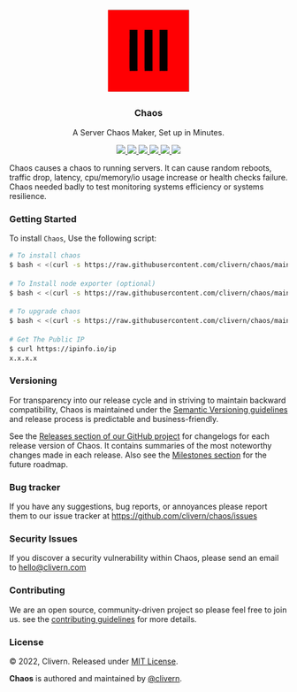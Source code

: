 <p align="center">
    <img alt="Chaos Logo" src="/static/logo.png?v=0.12.0" width="150" />
    <h3 align="center">Chaos</h3>
    <p align="center">A Server Chaos Maker, Set up in Minutes.</p>
    <p align="center">
        <a href="https://github.com/clivern/chaos/actions/workflows/api.yml">
            <img src="https://github.com/clivern/chaos/actions/workflows/api.yml/badge.svg">
        </a>
        <a href="https://github.com/clivern/chaos/actions/workflows/ui.yml">
            <img src="https://github.com/clivern/chaos/actions/workflows/ui.yml/badge.svg">
        </a>
        <a href="https://github.com/clivern/chaos/releases">
            <img src="https://img.shields.io/badge/Version-v0.12.0-red.svg">
        </a>
        <a href="https://goreportcard.com/report/github.com/clivern/chaos">
            <img src="https://goreportcard.com/badge/github.com/clivern/chaos?v=0.12.0">
        </a>
        <a href="https://godoc.org/github.com/clivern/chaos">
            <img src="https://godoc.org/github.com/clivern/chaos?status.svg">
        </a>
        <a href="https://github.com/clivern/chaos/blob/main/LICENSE">
            <img src="https://img.shields.io/badge/LICENSE-MIT-orange.svg">
        </a>
    </p>
</p>

Chaos causes a chaos to running servers. It can cause random reboots, traffic drop, latency, cpu/memory/io usage increase or health checks failure. Chaos needed badly to test monitoring systems efficiency or systems resilience.


### Getting Started

To install `Chaos`, Use the following script:

```zsh
# To install chaos
$ bash < <(curl -s https://raw.githubusercontent.com/clivern/chaos/main/deployment/ubuntu/install.sh)

# To Install node exporter (optional)
$ bash < <(curl -s https://raw.githubusercontent.com/clivern/chaos/main/deployment/ubuntu/node_exporter.sh)

# To upgrade chaos
$ bash < <(curl -s https://raw.githubusercontent.com/clivern/chaos/main/deployment/ubuntu/upgrade.sh)

# Get The Public IP
$ curl https://ipinfo.io/ip
x.x.x.x
```


### Versioning

For transparency into our release cycle and in striving to maintain backward compatibility, Chaos is maintained under the [Semantic Versioning guidelines](https://semver.org/) and release process is predictable and business-friendly.

See the [Releases section of our GitHub project](https://github.com/clivern/chaos/releases) for changelogs for each release version of Chaos. It contains summaries of the most noteworthy changes made in each release. Also see the [Milestones section](https://github.com/clivern/chaos/milestones) for the future roadmap.


### Bug tracker

If you have any suggestions, bug reports, or annoyances please report them to our issue tracker at https://github.com/clivern/chaos/issues


### Security Issues

If you discover a security vulnerability within Chaos, please send an email to [hello@clivern.com](mailto:hello@clivern.com)


### Contributing

We are an open source, community-driven project so please feel free to join us. see the [contributing guidelines](CONTRIBUTING.md) for more details.


### License

© 2022, Clivern. Released under [MIT License](https://opensource.org/licenses/mit-license.php).

**Chaos** is authored and maintained by [@clivern](http://github.com/clivern).
